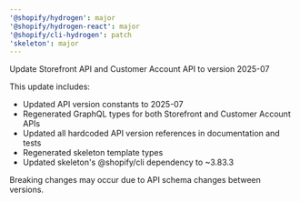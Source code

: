 ```yaml
---
'@shopify/hydrogen': major
'@shopify/hydrogen-react': major
'@shopify/cli-hydrogen': patch
'skeleton': major
---
```


Update Storefront API and Customer Account API to version 2025-07

This update includes:
- Updated API version constants to 2025-07
- Regenerated GraphQL types for both Storefront and Customer Account APIs
- Updated all hardcoded API version references in documentation and tests
- Regenerated skeleton template types
- Updated skeleton's @shopify/cli dependency to ~3.83.3

Breaking changes may occur due to API schema changes between versions.